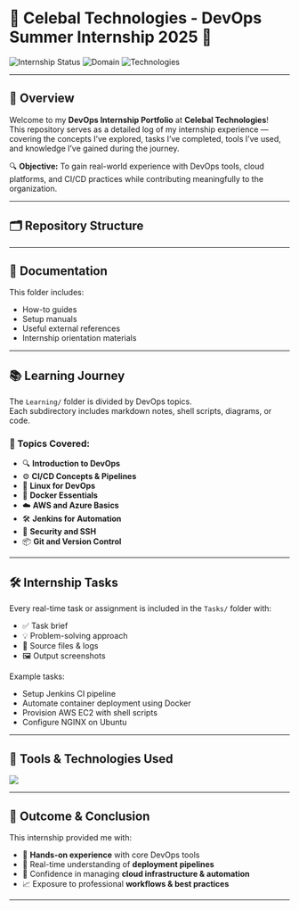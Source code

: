 # 💼 Celebal Technologies - DevOps Summer Internship 2025 🚀

![Internship Status](https://img.shields.io/badge/Internship-Ongoing-%23D2042D?style=flat-square&logo=clock&logoColor=white)
![Domain](https://img.shields.io/badge/Domain-DevOps-%23D2042D?style=flat-square&logo=dev.to&logoColor=white)
![Technologies](https://img.shields.io/badge/Tools-Docker%2C%20Azure%2C%20Linux%2C%20CI%2FCD-%23D2042D?style=flat-square&logo=tools&logoColor=white)

---

## 🌟 Overview

Welcome to my **DevOps Internship Portfolio** at **Celebal Technologies**!  
This repository serves as a detailed log of my internship experience — covering the concepts I’ve explored, tasks I’ve completed, tools I’ve used, and knowledge I’ve gained during the journey.  

🔍 **Objective:** To gain real-world experience with DevOps tools, cloud platforms, and CI/CD practices while contributing meaningfully to the organization.

---

## 🗂️ Repository Structure

---

## 📘 Documentation

This folder includes:
- How-to guides
- Setup manuals
- Useful external references
- Internship orientation materials

---

## 📚 Learning Journey

The `Learning/` folder is divided by DevOps topics.  
Each subdirectory includes markdown notes, shell scripts, diagrams, or code.

### 🔑 Topics Covered:

- 🔍 **Introduction to DevOps**
- ⚙️ **CI/CD Concepts & Pipelines**
- 🐧 **Linux for DevOps**
- 🐳 **Docker Essentials**
- ☁️ **AWS and Azure Basics**
- 🛠️ **Jenkins for Automation**
- 🔐 **Security and SSH**
- 📦 **Git and Version Control**

---

## 🛠️ Internship Tasks

Every real-time task or assignment is included in the `Tasks/` folder with:

- ✅ Task brief
- 💡 Problem-solving approach
- 📁 Source files & logs
- 🖼️ Output screenshots

Example tasks:
- Setup Jenkins CI pipeline
- Automate container deployment using Docker
- Provision AWS EC2 with shell scripts
- Configure NGINX on Ubuntu

---

## 🚀 Tools & Technologies Used

<p align="left">
  <img src="https://skillicons.dev/icons?i=linux,docker,kubernetes,aws,azure,jenkins,git,github,py,cpp,c" />
</p>

---

## 🏁 Outcome & Conclusion

This internship provided me with:
- 🧠 **Hands-on experience** with core DevOps tools
- 🔄 Real-time understanding of **deployment pipelines**
- 🔧 Confidence in managing **cloud infrastructure & automation**
- 📈 Exposure to professional **workflows & best practices**

---
